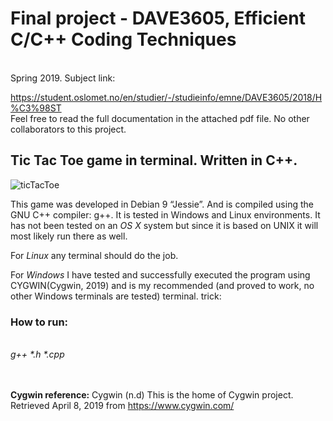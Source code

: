 <h1>Final project - DAVE3605, Efficient C/C++ Coding Techniques </h1>
<br>
Spring 2019.
Subject link:


https://student.oslomet.no/en/studier/-/studieinfo/emne/DAVE3605/2018/H%C3%98ST
<br>
Feel free to read the full documentation in the attached pdf file.
No other collaborators to this project.





<h2>Tic Tac Toe game in terminal. Written in C++.</h2>

![ticTacToe](https://user-images.githubusercontent.com/26270530/97149264-cdb48a00-176c-11eb-9dbc-690fbe7aedf4.png)

This game was developed in Debian 9 “Jessie”. And is compiled using the GNU C++ compiler:
g++. It is tested in Windows and Linux environments. It has not been tested on an <i>OS X</i> system but since it is based on UNIX it will most likely run there as well.

For <i>Linux</i> any terminal should do the job.

For <i>Windows</i> I have tested and successfully executed the program using CYGWIN(Cygwin,
2019) and is my recommended (and proved to work, no other Windows terminals are tested)
terminal.
trick:


<h3>How to run:</h3>
 <br>
<i>g++ *.h *.cpp</i>

<br> <br>
<b>Cygwin reference:</b>
Cygwin (n.d) This is the home of Cygwin project. Retrieved April 8, 2019 from
https://www.cygwin.com/



